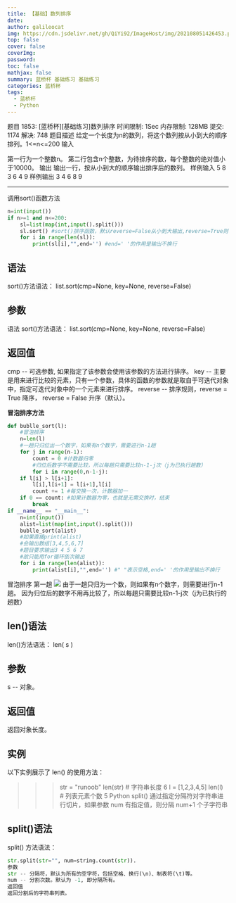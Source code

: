 ```yaml
---
title: 【基础】数列排序
date: 
author: galileocat
img: https://cdn.jsdelivr.net/gh/QiYi92/ImageHost/img/202108051426453.png
top: false
cover: false
coverImg: 
password: 
toc: false
mathjax: false
summary: 蓝桥杯 基础练习 基础练习
categories: 蓝桥杯
tags:
  - 蓝桥杯
  - Python
---
```


题目 1853: [蓝桥杯][基础练习]数列排序
时间限制: 1Sec 内存限制: 128MB 提交: 1174 解决: 748
题目描述
给定一个长度为n的数列，将这个数列按从小到大的顺序排列。1<=n<=200
输入
 

第一行为一个整数n。
第二行包含n个整数，为待排序的数，每个整数的绝对值小于10000。
输出
输出一行，按从小到大的顺序输出排序后的数列。
样例输入
5
8 3 6 4 9
样例输出
3 4 6 8 9

---

调用sort()函数方法
```Python
n=int(input())
if n>=1 and n<=200:
    sl=list(map(int,input().split()))
    sl.sort() #sort()排序函数，默认reverse=False从小到大输出,reverse=True则相反
    for i in range(len(sl)):
        print(sl[i],"",end='') #end=' '的作用是输出不换行
```

## 语法
sort()方法语法：
list.sort(cmp=None, key=None, reverse=False)

## 参数
语法
sort()方法语法：
list.sort(cmp=None, key=None, reverse=False)

## 返回值
cmp -- 可选参数, 如果指定了该参数会使用该参数的方法进行排序。
key -- 主要是用来进行比较的元素，只有一个参数，具体的函数的参数就是取自于可迭代对象中，指定可迭代对象中的一个元素来进行排序。
reverse -- 排序规则，reverse = True 降序， reverse = False 升序（默认）。

**冒泡排序方法**
```Python
def bublle_sort(l):
    #冒泡排序
    n=len(l)
    #一趟只归位出一个数字，如果有n个数字，需要进行n-1趟
    for j in range(n-1):
        count = 0 #计数器归零
        #归位后数字不需要比较，所以每趟只需要比较n-1-j次（j为已执行趟数）
        for i in range(0,n-1-j):
    if l[i] > l[i+1]:
        l[i],l[i+1] = l[i+1],l[i]
        count += 1 #每交换一次，计数器加一
    if 0 == count: #如果计数器为零，也就是无需交换时，结束
        break
if __name__ == "__main__":
    n=int(input())
    alist=list(map(int,input().split()))
    bublle_sort(alist)
    #如果直接print(alist)
    #会输出数组[3,4,5,6,7]
    #题目要求输出3 4 5 6 7
    #故只能用for循环依次输出
    for i in range(len(alist)):
        print(alist[i],"",end='') #" "表示空格,end=' '的作用是输出不换行
```

冒泡排序
第一趟
![](https://cdn.jsdelivr.net/gh/QiYi92/ImageHost/img/202108070132164.png)
由于一趟只归为一个数，则如果有n个数字，则需要进行n-1趟。
因为归位后的数字不用再比较了，所以每趟只需要比较n-1-j次（j为已执行的趟数）

## len()语法
len()方法语法：
len( s )
## 参数
s -- 对象。
## 返回值
返回对象长度。
## 实例
以下实例展示了 len() 的使用方法：
>>>str = "runoob"
>>> len(str) # 字符串长度
6
>>> l = [1,2,3,4,5]
>>> len(l) # 列表元素个数
5
Python split() 通过指定分隔符对字符串进行切片，如果参数 num 有指定值，则分隔 num+1 个子字符串
## split()语法
split() 方法语法：
```Python
str.split(str="", num=string.count(str)).
参数
str -- 分隔符，默认为所有的空字符，包括空格、换行(\n)、制表符(\t)等。
num -- 分割次数。默认为 -1, 即分隔所有。
返回值
返回分割后的字符串列表。